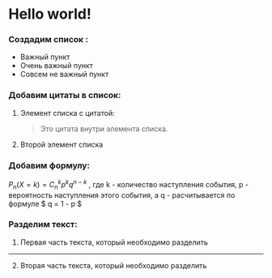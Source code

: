 # Hello world!

### Создадим список :
* Важный пункт
* Очень важный пункт
* Совсем не важный пункт

### Добавим цитаты в список:

1. Элемент списка с цитатой:

    > Это цитата
    > внутри элемента списка.

 2. Второй элемент списка


### Добавим формулу:

 $P_n (X = k) = C_n^kp^kq^{n-k}$ , где k - количество наступления события, p - вероятность наступления этого события, а q - расчитывается по формуле $ q = 1 - p $

### Разделим текст:
1. Первая часть текста, который необходимо разделить
***
2. Вторая часть текста, который необходимо разделить